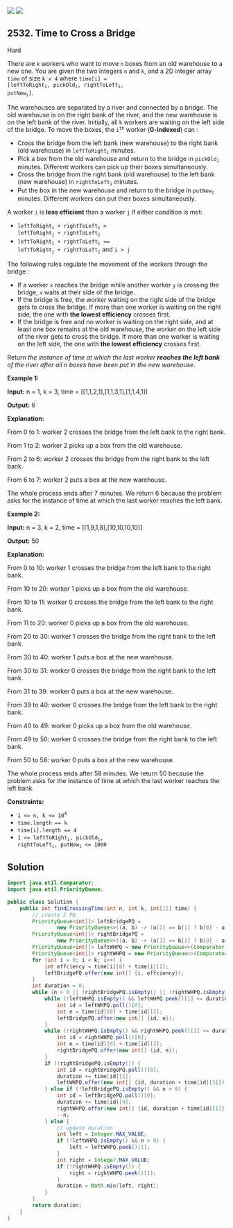 [![](https://img.shields.io/github/stars/javadev/LeetCode-in-Java?label=Stars&style=flat-square)](https://github.com/javadev/LeetCode-in-Java)
[![](https://img.shields.io/github/forks/javadev/LeetCode-in-Java?label=Fork%20me%20on%20GitHub%20&style=flat-square)](https://github.com/javadev/LeetCode-in-Java/fork)

## 2532\. Time to Cross a Bridge

Hard

There are `k` workers who want to move `n` boxes from an old warehouse to a new one. You are given the two integers `n` and `k`, and a 2D integer array `time` of size `k x 4` where <code>time[i] = [leftToRight<sub>i</sub>, pickOld<sub>i</sub>, rightToLeft<sub>i</sub>, putNew<sub>i</sub>]</code>.

The warehouses are separated by a river and connected by a bridge. The old warehouse is on the right bank of the river, and the new warehouse is on the left bank of the river. Initially, all `k` workers are waiting on the left side of the bridge. To move the boxes, the <code>i<sup>th</sup></code> worker (**0-indexed**) can :

*   Cross the bridge from the left bank (new warehouse) to the right bank (old warehouse) in <code>leftToRight<sub>i</sub></code> minutes.
*   Pick a box from the old warehouse and return to the bridge in <code>pickOld<sub>i</sub></code> minutes. Different workers can pick up their boxes simultaneously.
*   Cross the bridge from the right bank (old warehouse) to the left bank (new warehouse) in <code>rightToLeft<sub>i</sub></code> minutes.
*   Put the box in the new warehouse and return to the bridge in <code>putNew<sub>i</sub></code> minutes. Different workers can put their boxes simultaneously.

A worker `i` is **less efficient** than a worker `j` if either condition is met:

*   <code>leftToRight<sub>i</sub> + rightToLeft<sub>i</sub> > leftToRight<sub>j</sub> + rightToLeft<sub>j</sub></code>
*   <code>leftToRight<sub>i</sub> + rightToLeft<sub>i</sub> == leftToRight<sub>j</sub> + rightToLeft<sub>j</sub></code> and `i > j`

The following rules regulate the movement of the workers through the bridge :

*   If a worker `x` reaches the bridge while another worker `y` is crossing the bridge, `x` waits at their side of the bridge.
*   If the bridge is free, the worker waiting on the right side of the bridge gets to cross the bridge. If more than one worker is waiting on the right side, the one with **the lowest efficiency** crosses first.
*   If the bridge is free and no worker is waiting on the right side, and at least one box remains at the old warehouse, the worker on the left side of the river gets to cross the bridge. If more than one worker is waiting on the left side, the one with **the lowest efficiency** crosses first.

Return _the instance of time at which the last worker **reaches the left bank** of the river after all n boxes have been put in the new warehouse_.

**Example 1:**

**Input:** n = 1, k = 3, time = \[\[1,1,2,1],[1,1,3,1],[1,1,4,1]]

**Output:** 6

**Explanation:**  

From 0 to 1: worker 2 crosses the bridge from the left bank to the right bank.

From 1 to 2: worker 2 picks up a box from the old warehouse.

From 2 to 6: worker 2 crosses the bridge from the right bank to the left bank. 

From 6 to 7: worker 2 puts a box at the new warehouse. 

The whole process ends after 7 minutes. We return 6 because the problem asks for the instance of time at which the last worker reaches the left bank.

**Example 2:**

**Input:** n = 3, k = 2, time = \[\[1,9,1,8],[10,10,10,10]]

**Output:** 50

**Explanation:** 

From 0 to 10: worker 1 crosses the bridge from the left bank to the right bank. 

From 10 to 20: worker 1 picks up a box from the old warehouse. 

From 10 to 11: worker 0 crosses the bridge from the left bank to the right bank.

From 11 to 20: worker 0 picks up a box from the old warehouse. 

From 20 to 30: worker 1 crosses the bridge from the right bank to the left bank.

From 30 to 40: worker 1 puts a box at the new warehouse. 

From 30 to 31: worker 0 crosses the bridge from the right bank to the left bank. 

From 31 to 39: worker 0 puts a box at the new warehouse.

From 39 to 40: worker 0 crosses the bridge from the left bank to the right bank. 

From 40 to 49: worker 0 picks up a box from the old warehouse. 

From 49 to 50: worker 0 crosses the bridge from the right bank to the left bank.

From 50 to 58: worker 0 puts a box at the new warehouse. 

The whole process ends after 58 minutes. We return 50 because the problem asks for the instance of time at which the last worker reaches the left bank.

**Constraints:**

*   <code>1 <= n, k <= 10<sup>4</sup></code>
*   `time.length == k`
*   `time[i].length == 4`
*   <code>1 <= leftToRight<sub>i</sub>, pickOld<sub>i</sub>, rightToLeft<sub>i</sub>, putNew<sub>i</sub> <= 1000</code>

## Solution

```java
import java.util.Comparator;
import java.util.PriorityQueue;

public class Solution {
    public int findCrossingTime(int n, int k, int[][] time) {
        // create 2 PQ
        PriorityQueue<int[]> leftBridgePQ =
                new PriorityQueue<>((a, b) -> (a[1] == b[1] ? b[0] - a[0] : b[1] - a[1]));
        PriorityQueue<int[]> rightBridgePQ =
                new PriorityQueue<>((a, b) -> (a[1] == b[1] ? b[0] - a[0] : b[1] - a[1]));
        PriorityQueue<int[]> leftWHPQ = new PriorityQueue<>(Comparator.comparingInt(a -> a[1]));
        PriorityQueue<int[]> rightWHPQ = new PriorityQueue<>(Comparator.comparingInt(a -> a[1]));
        for (int i = 0; i < k; i++) {
            int effciency = time[i][0] + time[i][2];
            leftBridgePQ.offer(new int[] {i, effciency});
        }
        int duration = 0;
        while (n > 0 || !rightBridgePQ.isEmpty() || !rightWHPQ.isEmpty()) {
            while (!leftWHPQ.isEmpty() && leftWHPQ.peek()[1] <= duration) {
                int id = leftWHPQ.poll()[0];
                int e = time[id][0] + time[id][2];
                leftBridgePQ.offer(new int[] {id, e});
            }
            while (!rightWHPQ.isEmpty() && rightWHPQ.peek()[1] <= duration) {
                int id = rightWHPQ.poll()[0];
                int e = time[id][0] + time[id][2];
                rightBridgePQ.offer(new int[] {id, e});
            }
            if (!rightBridgePQ.isEmpty()) {
                int id = rightBridgePQ.poll()[0];
                duration += time[id][2];
                leftWHPQ.offer(new int[] {id, duration + time[id][3]});
            } else if (!leftBridgePQ.isEmpty() && n > 0) {
                int id = leftBridgePQ.poll()[0];
                duration += time[id][0];
                rightWHPQ.offer(new int[] {id, duration + time[id][1]});
                --n;
            } else {
                // update duration
                int left = Integer.MAX_VALUE;
                if (!leftWHPQ.isEmpty() && n > 0) {
                    left = leftWHPQ.peek()[1];
                }
                int right = Integer.MAX_VALUE;
                if (!rightWHPQ.isEmpty()) {
                    right = rightWHPQ.peek()[1];
                }
                duration = Math.min(left, right);
            }
        }
        return duration;
    }
}
```